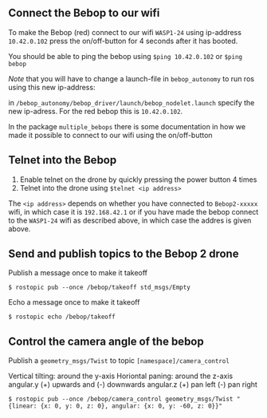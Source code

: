 ## Connect the Bebop to our wifi

To make the Bebop (red) connect to our wifi `WASP1-24` using
ip-address `10.42.0.102` press the on/off-button for 4 seconds after
it has booted.

You should be able to ping the bebop using `$ping 10.42.0.102` or `$ping bebop`

*Note* that you will have to change a launch-file in `bebop_autonomy` to run ros using this new ip-address:

in `/bebop_autonomy/bebop_driver/launch/bebop_nodelet.launch`
specify the new ip-adress. For the red bebop this is `10.42.0.102`.

In the package `multiple_bebops` there is some documentation in how we made it possible to connect to our wifi using the on/off-button

## Telnet into the Bebop
1. Enable telnet on the drone by quickly pressing the power button 4 times
2. Telnet into the drone using `$telnet <ip address>`

The `<ip address>` depends on whether you have connected to `Bebop2-xxxxx` wifi, in which case it is `192.168.42.1` or if you have made the bebop connect to the `WASP1-24` wifi as described above, in which case the addres is given above.

## Send and publish topics to the Bebop 2 drone

Publish a message once to make it takeoff

```
$ rostopic pub --once /bebop/takeoff std_msgs/Empty
```
Echo a message once to make it takeoff

```
$ rostopic echo /bebop/takeoff 
```

## Control the camera angle of the bebop

Publish a `geometry_msgs/Twist` to topic `[namespace]/camera_control`

Vertical tilting: around the y-axis
Horiontal paning: around the z-axis
angular.y  (+) upwards and (-) downwards
angular.z (+) pan left (-) pan right

```
$ rostopic pub --once /bebop/camera_control geometry_msgs/Twist "{linear: {x: 0, y: 0, z: 0}, angular: {x: 0, y: -60, z: 0}}"
```

